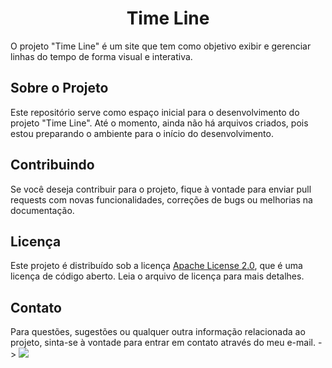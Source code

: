 <h1 align="center"> Time Line</h1>

O projeto "Time Line" é um site que tem como objetivo exibir e gerenciar linhas do tempo de forma visual e interativa.

## Sobre o Projeto

Este repositório serve como espaço inicial para o desenvolvimento do projeto "Time Line". Até o momento, ainda não há arquivos criados, pois estou preparando o ambiente para o início do desenvolvimento.

## Contribuindo

Se você deseja contribuir para o projeto, fique à vontade para enviar pull requests com novas funcionalidades, correções de bugs ou melhorias na documentação.

## Licença

Este projeto é distribuído sob a licença [Apache License 2.0](LICENSE), que é uma licença de código aberto. Leia o arquivo de licença para mais detalhes.

## Contato

Para questões, sugestões ou qualquer outra informação relacionada ao projeto, sinta-se à vontade para entrar em contato através do meu e-mail. ->  <a href="mailto:dm.arantes.cabral@gmail.com"><img src="https://img.shields.io/badge/-Gmail-%23333?style=for-the-badge&logo=gmail&logoColor=white" target="_blank"></a>
